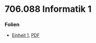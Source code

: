 # 706.088 Informatik 1
### Folien <!-- .slide: style="font-size:0.8em" -->
* [Einheit 1](einheit_01.html), [PDF](export/einheit_01.pdf)

